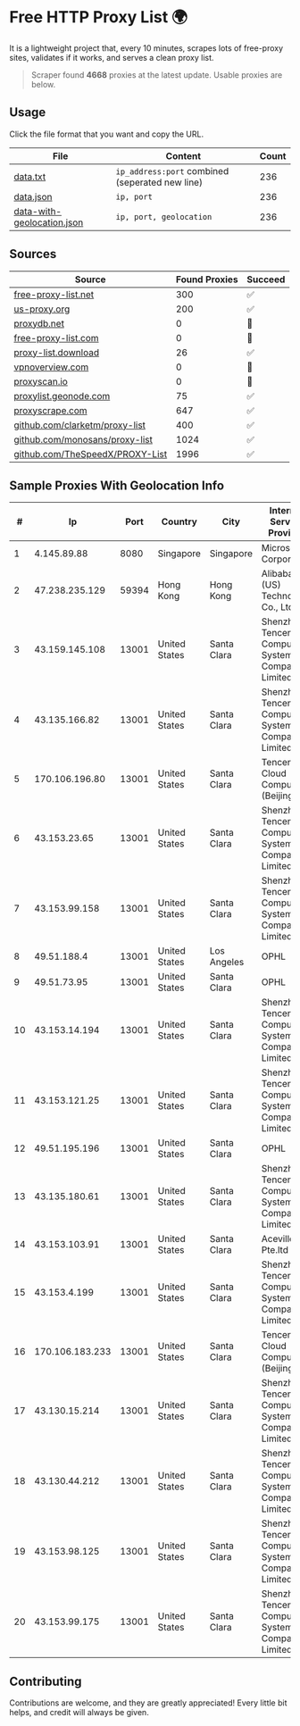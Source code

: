 
# Free HTTP Proxy List 🌍

It is a lightweight project that, every 10 minutes, scrapes lots of free-proxy sites, validates if it works, and serves a clean proxy list.


> Scraper found **4668** proxies at the latest update. Usable proxies are below.

## Usage

Click the file format that you want and copy the URL.


|File|Content|Count|
|----|-------|-----|
|[data.txt](https://raw.githubusercontent.com/themiralay/Proxy-List-World/master/data.txt)|`ip_address:port` combined (seperated new line)|236|
|[data.json](https://raw.githubusercontent.com/themiralay/Proxy-List-World/master/data.json)|`ip, port`|236|
|[data-with-geolocation.json](https://raw.githubusercontent.com/themiralay/Proxy-List-World/master/data-with-geolocation.json)|`ip, port, geolocation`|236|

## Sources

|Source|Found Proxies|Succeed|
|------|-------------|-------|
|[free-proxy-list.net](https://free-proxy-list.net)|300|✅|
|[us-proxy.org](https://www.us-proxy.org)|200|✅|
|[proxydb.net](http://proxydb.net)|0|🚫|
|[free-proxy-list.com](https://free-proxy-list.com/?page=&port=&type%5B%5D=http&type%5B%5D=https&up_time=0&search=Search)|0|🚫|
|[proxy-list.download](https://www.proxy-list.download/HTTP)|26|✅|
|[vpnoverview.com](https://vpnoverview.com/privacy/anonymous-browsing/free-proxy-servers)|0|🚫|
|[proxyscan.io](https://www.proxyscan.io)|0|🚫|
|[proxylist.geonode.com](https://proxylist.geonode.com/api/proxy-list?limit=300&page=1&sort_by=lastChecked&sort_type=desc&protocols=http,https)|75|✅|
|[proxyscrape.com](https://api.proxyscrape.com/v2/?request=displayproxies&protocol=http&timeout=10000&country=all&ssl=all&anonymity=all)|647|✅|
|[github.com/clarketm/proxy-list](https://raw.githubusercontent.com/clarketm/proxy-list/master/proxy-list-raw.txt)|400|✅|
|[github.com/monosans/proxy-list](https://raw.githubusercontent.com/monosans/proxy-list/main/proxies/http.txt)|1024|✅|
|[github.com/TheSpeedX/PROXY-List](https://raw.githubusercontent.com/TheSpeedX/PROXY-List/master/http.txt)|1996|✅|


## Sample Proxies With Geolocation Info

|#|Ip|Port|Country|City|Internet Service Provider|
|-|--|----|-------|----|-------------------------|
|1|4.145.89.88|8080|Singapore|Singapore|Microsoft Corporation|
|2|47.238.235.129|59394|Hong Kong|Hong Kong|Alibaba (US) Technology Co., Ltd.|
|3|43.159.145.108|13001|United States|Santa Clara|Shenzhen Tencent Computer Systems Company Limited|
|4|43.135.166.82|13001|United States|Santa Clara|Shenzhen Tencent Computer Systems Company Limited|
|5|170.106.196.80|13001|United States|Santa Clara|Tencent Cloud Computing (Beijing) Co|
|6|43.153.23.65|13001|United States|Santa Clara|Shenzhen Tencent Computer Systems Company Limited|
|7|43.153.99.158|13001|United States|Santa Clara|Shenzhen Tencent Computer Systems Company Limited|
|8|49.51.188.4|13001|United States|Los Angeles|OPHL|
|9|49.51.73.95|13001|United States|Santa Clara|OPHL|
|10|43.153.14.194|13001|United States|Santa Clara|Shenzhen Tencent Computer Systems Company Limited|
|11|43.153.121.25|13001|United States|Santa Clara|Shenzhen Tencent Computer Systems Company Limited|
|12|49.51.195.196|13001|United States|Santa Clara|OPHL|
|13|43.135.180.61|13001|United States|Santa Clara|Shenzhen Tencent Computer Systems Company Limited|
|14|43.153.103.91|13001|United States|Santa Clara|Aceville Pte.ltd|
|15|43.153.4.199|13001|United States|Santa Clara|Shenzhen Tencent Computer Systems Company Limited|
|16|170.106.183.233|13001|United States|Santa Clara|Tencent Cloud Computing (Beijing) Co|
|17|43.130.15.214|13001|United States|Santa Clara|Shenzhen Tencent Computer Systems Company Limited|
|18|43.130.44.212|13001|United States|Santa Clara|Shenzhen Tencent Computer Systems Company Limited|
|19|43.153.98.125|13001|United States|Santa Clara|Shenzhen Tencent Computer Systems Company Limited|
|20|43.153.99.175|13001|United States|Santa Clara|Shenzhen Tencent Computer Systems Company Limited|



## Contributing

Contributions are welcome, and they are greatly appreciated! Every
little bit helps, and credit will always be given.

